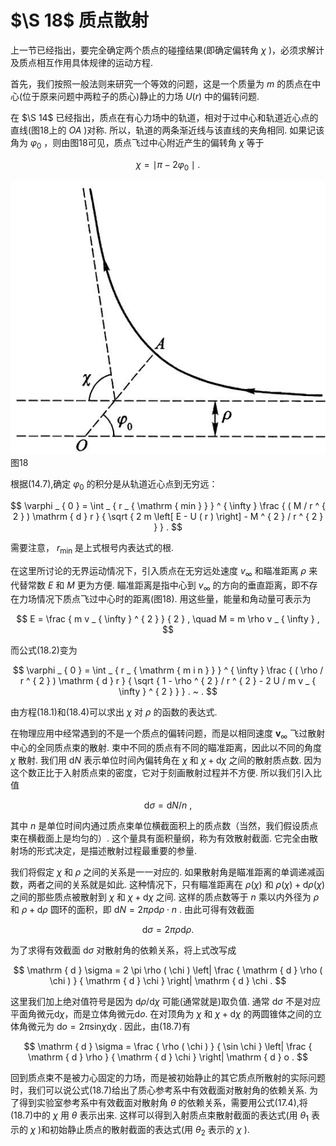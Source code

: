 # $\S 18$ 质点散射

上一节已经指出，要完全确定两个质点的碰撞结果(即确定偏转角 $\chi$ )，必须求解计及质点相互作用具体规律的运动方程.

首先，我们按照一般法则来研究一个等效的问题，这是一个质量为 $m$ 的质点在中心(位于原来问题中两粒子的质心)静止的力场 $U ( r )$ 中的偏转问题.

在 $\S 14$ 已经指出，质点在有心力场中的轨道，相对于过中心和轨道近心点的直线(图18上的 $OA$ )对称. 所以，轨道的两条渐近线与该直线的夹角相同. 如果记该角为 $\varphi _ { 0 }$ ，则由图18可见，质点飞过中心附近产生的偏转角 $\chi$ 等于

$$
\chi = \mid \pi - 2 \varphi _ { 0 } \mid .
$$

![](images/c599c988d4ffcab693d27f7aef794902811841c1ff164317758c27977f392a07.jpg)  
图18

根据(14.7),确定 $\varphi _ { 0 }$ 的积分是从轨道近心点到无穷远：

$$
\varphi _ { 0 } = \int _ { r _ { \mathrm { min } } } ^ { \infty } \frac { ( M / r ^ { 2 } ) \mathrm { d } r } { \sqrt { 2 m \left[ E - U ( r ) \right] - M ^ { 2 } / r ^ { 2 } } } .
$$

需要注意， $r _ { \mathrm { m i n } }$ 是上式根号内表达式的根.

在这里所讨论的无界运动情况下，引入质点在无穷远处速度 $v _ { \infty }$ 和瞄准距离 $\rho$ 来代替常数 $E$ 和 $M$ 更为方便. 瞄准距离是指中心到 $v _ { \infty }$ 的方向的垂直距离，即不存在力场情况下质点飞过中心时的距离(图18). 用这些量，能量和角动量可表示为

$$
E = \frac { m v _ { \infty } ^ { 2 } } { 2 } , \quad M = m \rho v _ { \infty } ,
$$

而公式(18.2)变为

$$
\varphi _ { 0 } = \int _ { r _ { \mathrm { m i n } } } ^ { \infty } \frac { ( \rho / r ^ { 2 } ) \mathrm { d } r } { \sqrt { 1 - \rho ^ { 2 } / r ^ { 2 } - 2 U / m v _ { \infty } ^ { 2 } } } . ~ .
$$

由方程(18.1)和(18.4)可以求出 $\chi$ 对 $\rho$ 的函数的表达式.

在物理应用中经常遇到的不是一个质点的偏转问题，而是以相同速度 ${ \pmb v } _ { \infty }$ 飞过散射中心的全同质点束的散射. 束中不同的质点有不同的瞄准距离，因此以不同的角度 $\chi$ 散射. 我们用 $\mathrm { d } N$ 表示单位时间內偏转角在 $\chi$ 和 $\chi + \mathrm { d } \chi$ 之间的散射质点数. 因为这个数正比于入射质点束的密度，它对于刻画散射过程并不方便. 所以我们引入比值

$$
\mathrm { d } \sigma = \mathrm { d } N / n \ ,
$$

其中 $n$ 是单位时间内通过质点束单位横截面积上的质点数（当然，我们假设质点束在横截面上是均匀的）. 这个量具有面积量纲，称为有效散射截面. 它完全由散射场的形式决定，是描述散射过程最重要的参量.

我们将假定 $\chi$ 和 $\rho$ 之间的关系是一一对应的. 如果散射角是瞄准距离的单调递减函数，两者之间的关系就是如此. 这种情况下，只有瞄准距离在 $\rho ( \chi )$ 和 $\rho ( \chi ) + \mathrm { d } \rho ( \chi )$ 之间的那些质点被散射到 $\chi$ 和 $\chi + \mathrm { d } \chi$ 之间. 这样的质点数等于 $n$ 乘以内外径为 $\rho$ 和 $\rho + \mathrm { d } \rho$ 圆环的面积，即 $\mathrm{d} N = 2 \pi \rho \mathrm { d } \rho \cdot n$ . 由此可得有效截面

$$
\mathrm { d } \sigma = 2 \pi \rho \mathrm { d } \rho .
$$

为了求得有效截面 $\mathrm { d } \sigma$ 对散射角的依赖关系，将上式改写成

$$
\mathrm { d } \sigma = 2 \pi \rho ( \chi ) \left| \frac { \mathrm { d } \rho ( \chi ) } { \mathrm { d } \chi } \right| \mathrm { d } \chi .
$$

这里我们加上绝对值符号是因为 $\mathrm { d } \rho / \mathrm { d } \chi$ 可能(通常就是)取负值. 通常 $\mathrm { d } \sigma$ 不是对应平面角微元$\mathrm { d } \chi$，而是立体角微元$\mathrm { d } o$. 在对顶角为 $\chi$ 和 $\chi + \mathrm { d } \chi$ 的两圆锥体之间的立体角微元为 $\mathrm { d } o = 2 \pi \mathrm { s i n } \chi \mathrm { d } \chi$ . 因此，由(18.7)有

$$
\mathrm { d } \sigma = \frac { \rho ( \chi ) } { \sin \chi } \left| \frac { \mathrm { d } \rho } { \mathrm { d } \chi } \right| \mathrm { d } o .
$$

回到质点束不是被力心固定的力场，而是被初始静止的其它质点所散射的实际问题时，我们可以说公式(18.7)给出了质心参考系中有效截面对散射角的依赖关系. 为了得到实验室参考系中有效截面对散射角 $\theta$ 的依赖关系，需要用公式(17.4),将(18.7)中的 $\chi$ 用 $\theta$ 表示出来. 这样可以得到入射质点束散射截面的表达式(用 $\theta _ { 1 }$ 表示的 $\chi$ )和初始静止质点的散射截面的表达式(用 $\theta _ { 2 }$ 表示的 $\chi$ ).
